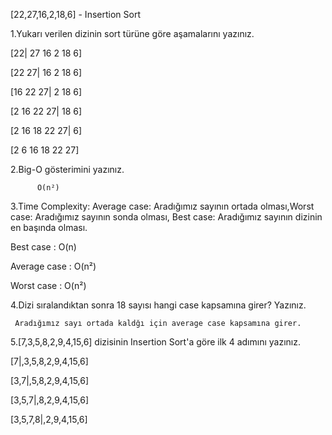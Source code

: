 
  [22,27,16,2,18,6] - Insertion Sort

 
  1.Yukarı verilen dizinin sort türüne göre aşamalarını yazınız.

  [22| 27 16 2 18 6]
 
  [22 27| 16 2 18 6]
  
  [16 22 27| 2 18 6]
  
  [2 16 22 27| 18 6]
  
  [2 16 18 22 27| 6]
  
  [2 6 16 18 22 27]
 

  2.Big-O gösterimini yazınız.
  
          O(n²)

 
 
  3.Time Complexity: Average case: Aradığımız sayının ortada olması,Worst case: Aradığımız sayının sonda olması, Best case: Aradığımız sayının dizinin en başında olması.
 
 
   Best case    : O(n) 
  
   Average case : O(n²) 
  
   Worst case   : O(n²) 
 

  4.Dizi sıralandıktan sonra 18 sayısı hangi case kapsamına girer? Yazınız.
 
 
     Aradığımız sayı ortada kaldğı için average case kapsamına girer.
 
 
  5.[7,3,5,8,2,9,4,15,6] dizisinin Insertion Sort'a göre ilk 4 adımını yazınız.
 
   [7|,3,5,8,2,9,4,15,6]
  
   [3,7|,5,8,2,9,4,15,6] 
   
   [3,5,7|,8,2,9,4,15,6]
   
   [3,5,7,8|,2,9,4,15,6]

